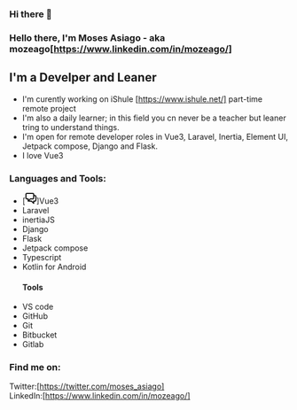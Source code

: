 ### Hi there 👋
### Hello there, I'm Moses Asiago - aka mozeago[https://www.linkedin.com/in/mozeago/]  

## I'm a Develper and Leaner  

- I'm curently working on iShule [https://www.ishule.net/] part-time remote project  
- I'm also a daily learner; in this field you cn never be a teacher but  leaner tring to understand things.  
- I'm open for remote developer roles in Vue3, Laravel, Inertia, Element UI, Jetpack compose, Django and Flask.  
- I love Vue3  


### Languages and Tools:  
- [<svg xmlns="http://www.w3.org/2000/svg" width="20" height="20" fill="currentColor">
    <path
      d="M15 4a1 1 0 1 0 0 2V4zm0 11v-1a1 1 0 0 0-1 1h1zm0 4l-.707.707A1 1 0 0 0 16 19h-1zm-4-4l.707-.707A1 1 0 0 0 11 14v1zm-4.707-1.293a1 1 0 0 0-1.414 1.414l1.414-1.414zm-.707.707l-.707-.707.707.707zM9 11v-1a1 1 0 0 0-.707.293L9 11zm-4 0h1a1 1 0 0 0-1-1v1zm0 4H4a1 1 0 0 0 1.707.707L5 15zm10-9h2V4h-2v2zm2 0a1 1 0 0 1 1 1h2a3 3 0 0 0-3-3v2zm1 1v6h2V7h-2zm0 6a1 1 0 0 1-1 1v2a3 3 0 0 0 3-3h-2zm-1 1h-2v2h2v-2zm-3 1v4h2v-4h-2zm1.707 3.293l-4-4-1.414 1.414 4 4 1.414-1.414zM11 14H7v2h4v-2zm-4 0c-.276 0-.525-.111-.707-.293l-1.414 1.414C5.42 15.663 6.172 16 7 16v-2zm-.707 1.121l3.414-3.414-1.414-1.414-3.414 3.414 1.414 1.414zM9 12h4v-2H9v2zm4 0a3 3 0 0 0 3-3h-2a1 1 0 0 1-1 1v2zm3-3V3h-2v6h2zm0-6a3 3 0 0 0-3-3v2a1 1 0 0 1 1 1h2zm-3-3H3v2h10V0zM3 0a3 3 0 0 0-3 3h2a1 1 0 0 1 1-1V0zM0 3v6h2V3H0zm0 6a3 3 0 0 0 3 3v-2a1 1 0 0 1-1-1H0zm3 3h2v-2H3v2zm1-1v4h2v-4H4zm1.707 4.707l.586-.586-1.414-1.414-.586.586 1.414 1.414z"
    />
  </svg>]Vue3
- Laravel
- inertiaJS
- Django
- Flask
- Jetpack compose
- Typescript
- Kotlin for Android
  ####  Tools
- VS code
- GitHub
- Git
- Bitbucket
- Gitlab
  
### Find me on:
Twitter:[https://twitter.com/moses_asiago]  
LinkedIn:[https://www.linkedin.com/in/mozeago/]

